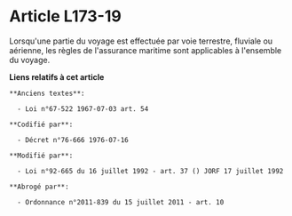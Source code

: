 # Article L173-19

Lorsqu'une partie du voyage est effectuée par voie terrestre, fluviale ou aérienne, les règles de l'assurance maritime sont
applicables à l'ensemble du voyage.

**Liens relatifs à cet article**

	**Anciens textes**:

	  - Loi n°67-522 1967-07-03 art. 54

	**Codifié par**:

	  - Décret n°76-666 1976-07-16

	**Modifié par**:

	  - Loi n°92-665 du 16 juillet 1992 - art. 37 () JORF 17 juillet 1992

	**Abrogé par**:

	  - Ordonnance n°2011-839 du 15 juillet 2011 - art. 10
